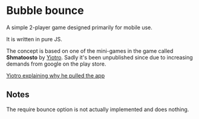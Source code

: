 # Bubble bounce

A simple 2-player game designed primarily for mobile use.

It is written in pure JS.

The concept is based on one of the mini-games in the game called **Shmatoosto** by [Yiotro](https://yiotro.com/about/). Sadly it's been unpublished since due to increasing demands from google on the play store. 

[Yiotro explaining why he pulled the app](./yiotro_explanation.png)

## Notes

The require bounce option is not actually implemented and does nothing.
